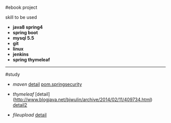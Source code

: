 #ebook project

skill  to be used
- **java8 spring4**
- **spring boot**
- **mysql 5.5**
- **git**
- **linux**
- **jenkins**
- **spring thymeleaf**

------------------------------------
#study

- *maven* [detail](http://www.tuicool.com/articles/j6jIVj)
 [pom.springsecurity](http://blog.csdn.net/yjboy1982/article/details/6675724)

- *thymeleaf* [detail] (http://www.blogjava.net/bjwulin/archive/2014/02/11/409734.html)
[detail2](http://www.open-open.com/lib/view/open1383622135586.html)

- *fileupload* [detail](http://www.cnblogs.com/kingboy2008/p/3762285.html)
